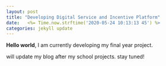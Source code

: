 ```yaml
---
layout: post
title: "Developing Digital Service and Incentive Platform"
date:   <%= Time.now.strftime('2020-05-24 10:13:13 45') %>
categories: jekyll update
---
```


**Hello world**, I am currently developing my final year project.

will update my blog after my school projects. stay tuned!


